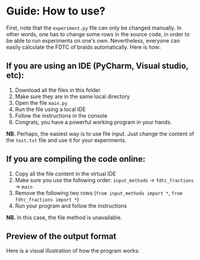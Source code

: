 # Guide: How to use?

First, note that the ```experiment.py``` file can only be changed manually. In other words, one has to change some rows in the source code, in order to be able to run experiments on one's own. Nevertheless, everyone can easily calculate the FDTC of braids automatically. Here is how:

## If you are using an IDE (PyCharm, Visual studio, etc):
1. Download all the files in this folder
2. Make sure they are in the same local directory
3. Open the file ```main.py```
4. Run the file using a local IDE
5. Follow the instructions in the console
6. Congrats, you have a powerful working program in your hands.

**NB.** Perhaps, the easiest way is to use file input. Just change the content of the ```test.txt``` file and use it for your experiments.

## If you are compiling the code online:
1. Copy all the file content in the virtual IDE
2. Make sure you use the following order: ```input_methods``` -> ```fdtc_fractions``` -> ```main```
3. Remove the following two rows (```from input_methods import *```, ```from fdtc_fractions import *```)
4. Run your program and follow the instructions

**NB.** In this case, the file method is unavailable.

## Preview of the output format
Here is a visual illustration of how the program works:
